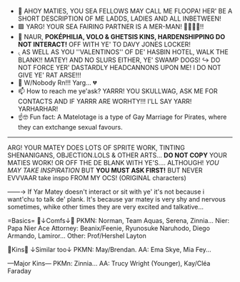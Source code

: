- 👋 AHOY MATIES, YOU SEA FELLOWS MAY CALL ME FLOOPA! HER' BE A SHORT DESCRIPTION OF ME LADDS, LADIES AND ALL INBETWEEN!
- 🟪 YARG! YOUR SEA FAIRING PARTNER IS A MER-MAN! 🧜‍♂️🧜‍♂️!!
- 🚫 NAUR, **POKÉPHILIA, VOLO & GHETSIS KINS, HARDENSHIPPING DO NOT INTERACT!** OFF WITH YE' TO DAVY JONES LOCKER!
- ৻ AS WELL AS YOU ''VALENTINOS'' OF DE' HASBIN HOTEL, WALK THE BLANK!! MATEY! AND NO SLURS EITHER, YE' SWAMP DOGS!
↪ DO NOT FORCE YER' DASTARDLY HEADCANNONS UPON ME! I DO NOT GIVE YE' RAT ARSE!!!
- 💞️ W/Nobody Rn!!! Yarg... 💔
- 📫 How to reach me ye'ask? YARRR! YOU SKULLWAG, ASK ME FOR CONTACTS AND IF YARRR ARE WORHTY!!! I'LL SAY YARR! YARHARHAR!
- ☝🤓 Fun fact: A Matelotage is a type of Gay Marriage for Pirates, where they can extchange sexual favours.
--- 
ARG! YOUR MATEY DOES LOTS OF SPRITE WORK, TINTING SHENANIGANS, OBJECTION.LOLS & OTHER ARTS... **DO NOT COPY** YOUR MATIES WORK! OR OFF THE DE BLANK WITH YE'S.... ALTHOUGH! *YOU MAY TAKE INSPIRATION* BUT **YOU MUST ASK FIRST!** BUT NEVER EVVVAAR take inspo FROM MY OCS! (ORIGINAL characters)

——→ If Yar Matey doesn't interact or sit with ye' it's not because i want'chu to talk de' plank. It's because yar matey is very shy and nervous sometimes, whike other times they are very excited and talkative...

=Basics=
 🍥↓Comfs↓🍥
PKMN: Norman, Team Aquas, Serena, Zinnia...
Nier: Papa Nier
Ace Attorney: Beanix/Feenie, Ryunosuke Naruhodo, Diego Armando, Lamiror...
Other: Prof/Hershel Layton


 💫Kins💫
↓Similar too↓
PKMN: May/Brendan.
AA: Ema Skye, Mia Fey...

—Major Kins—
PKMn: Zinnia...
AA: Trucy Wright (Younger), Kay/Cléa Faraday
<!---
NotaTeamAquaSpy/NotaTeamAquaSpy is a ✨ special ✨ repository because its `README.md` (this file) appears on your GitHub profile.
You can click the Preview link to take a look at your changes.
--->
